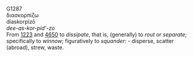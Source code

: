 <body>
  <p>G1287<br>  διασκορπίζω  <br> diaskorpizō  <br><i>dee-as-kor-pid‘-zo </i><br>From <a href="g1223.htm">1223</a> and <a href="g4650.htm">4650</a>  to <i>dissipate</i>, that is, (generally) to <i>rout</i> or <i>separate</i>; specifically to <i>winnow</i>; figuratively to <i>squander:</i> - disperse, scatter (abroad), strew, waste.<br></p>
 </body>